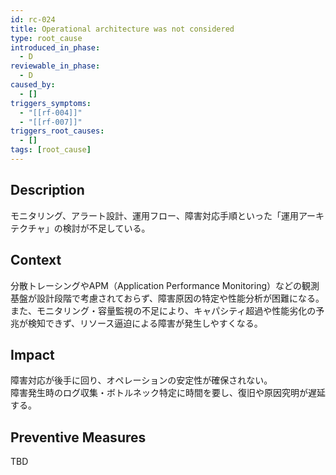 ```yaml
---
id: rc-024
title: Operational architecture was not considered
type: root_cause
introduced_in_phase:
  - D
reviewable_in_phase:
  - D
caused_by:
  - []
triggers_symptoms:
  - "[[rf-004]]"
  - "[[rf-007]]"
triggers_root_causes:
  - []
tags: [root_cause]
---
```


## Description
モニタリング、アラート設計、運用フロー、障害対応手順といった「運用アーキテクチャ」の検討が不足している。

## Context
分散トレーシングやAPM（Application Performance Monitoring）などの観測基盤が設計段階で考慮されておらず、障害原因の特定や性能分析が困難になる。  
また、モニタリング・容量監視の不足により、キャパシティ超過や性能劣化の予兆が検知できず、リソース逼迫による障害が発生しやすくなる。

## Impact
障害対応が後手に回り、オペレーションの安定性が確保されない。  
障害発生時のログ収集・ボトルネック特定に時間を要し、復旧や原因究明が遅延する。

## Preventive Measures
TBD